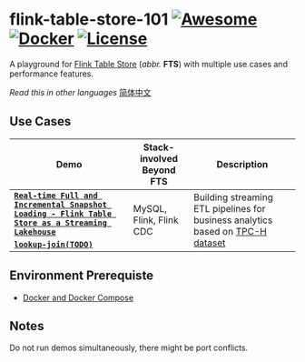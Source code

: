 # flink-table-store-101 [![Awesome](https://cdn.rawgit.com/sindresorhus/awesome/d7305f38d29fed78fa85652e3a63e154dd8e8829/media/badge.svg)](https://github.com/sindresorhus/awesome) [![Docker](https://badgen.net/badge/icon/docker?icon=docker&label)](https://https://docker.com/) [![License](https://img.shields.io/badge/License-Apache_2.0-blue.svg)](https://opensource.org/licenses/Apache-2.0)

A playground for [Flink Table Store](https://github.com/apache/flink-table-store) (*abbr.* **FTS**) with multiple use cases and performance features.

*Read this in other languages* [简体中文](https://github.com/LadyForest/flink-table-store-101/blob/master/README.zh.md)

## Use Cases
<table>
    <thead>
        <tr>
            <th>Demo</th>
            <th>Stack-involved Beyond FTS</th>
            <th>Description</th>
        </tr>
    </thead>
    <tbody>
        <tr>
          <td><b><code><a href="https://github.com/LadyForest/flink-table-store-101/tree/master/real-time-update">Real-time Full and Incremental Snapshot Loading - Flink Table Store as a Streaming Lakehouse</a></code></b></td>
            <td rowspan=2>MySQL, Flink, Flink CDC</td>
            <td rowspan=2>Building streaming ETL pipelines for business analytics based on <a href="https://www.tpc.org/tpch/">TPC-H dataset</a></td>
        </tr>
        <tr>
          <td><b><code><a href="https://github.com/LadyForest/flink-table-store-101/tree/master/lookup-join">lookup-join(TODO)</a></code></b></td>
        </tr>
    </tbody>
</table>

## Environment Prerequiste
- [Docker and Docker Compose](https://docs.docker.com/)

## Notes
Do not run demos simultaneously, there might be port conflicts.